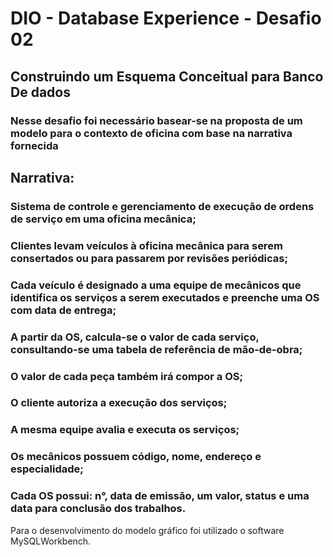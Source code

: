 # DIO - Database Experience - Desafio 02

## Construindo um Esquema Conceitual para Banco De dados

### Nesse desafio foi necessário basear-se na proposta de um modelo para o contexto de oficina com base na narrativa fornecida

## Narrativa:
### Sistema de controle e gerenciamento de execução de ordens de serviço em uma oficina mecânica;
### Clientes levam veículos à oficina mecânica para serem consertados ou para passarem por revisões  periódicas;
### Cada veículo é designado a uma equipe de mecânicos que identifica os serviços a serem executados e preenche uma OS com data de entrega;
### A partir da OS, calcula-se o valor de cada serviço, consultando-se uma tabela de referência de mão-de-obra;
### O valor de cada peça também irá compor a OS;
### O cliente autoriza a execução dos serviços;
### A mesma equipe avalia e executa os serviços;
### Os mecânicos possuem código, nome, endereço e especialidade;
### Cada OS possui: n°, data de emissão, um valor, status e uma data para conclusão dos trabalhos.


Para o desenvolvimento do modelo gráfico foi utilizado o software MySQLWorkbench.
